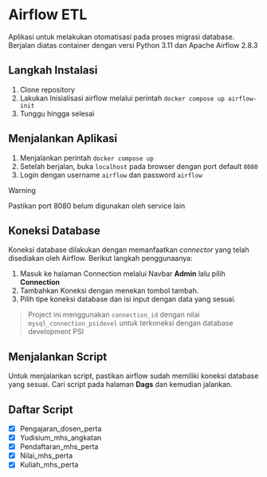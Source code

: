 # Airflow ETL

Aplikasi untuk melakukan otomatisasi pada proses migrasi database. Berjalan diatas container dengan versi Python 3.11 dan Apache Airflow 2.8.3

## Langkah Instalasi

1. Clone repository
2. Lakukan Inisialisasi airflow melalui perintah `docker compose up airflow-init`
3. Tunggu hingga selesai

## Menjalankan Aplikasi

1. Menjalankan perintah `docker compose up`
2. Setelah berjalan, buka `localhost` pada browser dengan port default `8080`
3. Login dengan username `airflow` dan password `airflow`

> [!WARNING]
> Pastikan port 8080 belum digunakan oleh service lain

## Koneksi Database

Koneksi database dilakukan dengan memanfaatkan _connector_ yang telah disediakan oleh Airflow. Berikut langkah penggunaanya:

1. Masuk ke halaman Connection melalui Navbar **Admin** lalu pilih **Connection**
2. Tambahkan Koneksi dengan menekan tombol tambah.
3. Pilih tipe koneksi database dan isi input dengan data yang sesuai.

> Project ini menggunakan `connection_id` dengan nilai `mysql_connection_psidevel` untuk terkoneksi dengan database development PSI

## Menjalankan Script

Untuk menjalankan script, pastikan airflow sudah memiliki koneksi database yang sesuai. Cari script pada halaman **Dags** dan kemudian jalankan.

## Daftar Script

-   [x] Pengajaran_dosen_perta
-   [x] Yudisium_mhs_angkatan
-   [x] Pendaftaran_mhs_perta
-   [x] Nilai_mhs_perta
-   [x] Kuliah_mhs_perta
